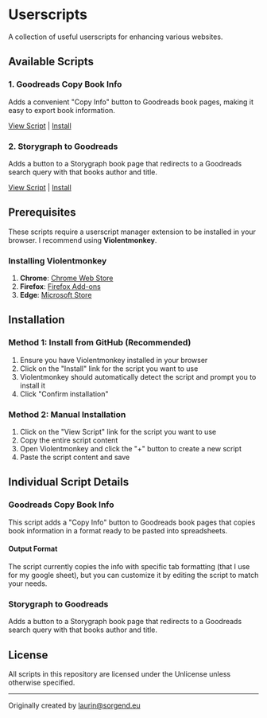 # Userscripts

A collection of useful userscripts for enhancing various websites.

## Available Scripts

### 1. Goodreads Copy Book Info
Adds a convenient "Copy Info" button to Goodreads book pages, making it easy to export book information.

[View Script](./goodreadsCopyInfo/goodreadsCopyInfo.user.js) | [Install](https://github.com/LaurinSorgend/userscripts/raw/main/goodreadsCopyInfo/goodreadsCopyInfo.user.js)

### 2. Storygraph to Goodreads
Adds a button to a Storygraph book page that redirects to a Goodreads search query with that books author and title.

[View Script](./storygraphToGoodreads/storygraphToGoodreads.user.js) | [Install](https://github.com/LaurinSorgend/userscripts/raw/main/storygraphToGoodreads/storygraphToGoodreads.user.js)

## Prerequisites

These scripts require a userscript manager extension to be installed in your browser. I recommend using **Violentmonkey**.

### Installing Violentmonkey
1. **Chrome**: [Chrome Web Store](https://chrome.google.com/webstore/detail/violentmonkey/jinjaccalgkegednnccohejagnlnfdag)
2. **Firefox**: [Firefox Add-ons](https://addons.mozilla.org/en-US/firefox/addon/violentmonkey/)
3. **Edge**: [Microsoft Store](https://microsoftedge.microsoft.com/addons/detail/violentmonkey/eeagobfjdenkkddmbclomhiblgggliao)

## Installation

### Method 1: Install from GitHub (Recommended)
1. Ensure you have Violentmonkey installed in your browser
2. Click on the "Install" link for the script you want to use
3. Violentmonkey should automatically detect the script and prompt you to install it
4. Click "Confirm installation"

### Method 2: Manual Installation
1. Click on the "View Script" link for the script you want to use
2. Copy the entire script content
3. Open Violentmonkey and click the "+" button to create a new script
4. Paste the script content and save

## Individual Script Details

### Goodreads Copy Book Info
This script adds a "Copy Info" button to Goodreads book pages that copies book information in a format ready to be pasted into spreadsheets.

#### Output Format
The script currently copies the info with specific tab formatting (that I use for my google sheet), but you can customize it by editing the script to match your needs.

### Storygraph to Goodreads
Adds a button to a Storygraph book page that redirects to a Goodreads search query with that books author and title.

## License
All scripts in this repository are licensed under the Unlicense unless otherwise specified.

---
Originally created by laurin@sorgend.eu
